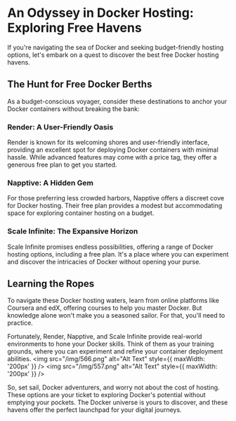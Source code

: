 # An Odyssey in Docker Hosting: Exploring Free Havens

If you're navigating the sea of Docker and seeking budget-friendly hosting options, let's embark on a quest to discover the best free Docker hosting havens.

## The Hunt for Free Docker Berths

As a budget-conscious voyager, consider these destinations to anchor your Docker containers without breaking the bank:

### Render: A User-Friendly Oasis

Render is known for its welcoming shores and user-friendly interface, providing an excellent spot for deploying Docker containers with minimal hassle. While advanced features may come with a price tag, they offer a generous free plan to get you started.

### Napptive: A Hidden Gem

For those preferring less crowded harbors, Napptive offers a discreet cove for Docker hosting. Their free plan provides a modest but accommodating space for exploring container hosting on a budget.

### Scale Infinite: The Expansive Horizon

Scale Infinite promises endless possibilities, offering a range of Docker hosting options, including a free plan. It's a place where you can experiment and discover the intricacies of Docker without opening your purse.

## Learning the Ropes

To navigate these Docker hosting waters, learn from online platforms like Coursera and edX, offering courses to help you master Docker. But knowledge alone won't make you a seasoned sailor. For that, you'll need to practice.

Fortunately, Render, Napptive, and Scale Infinite provide real-world environments to hone your Docker skills. Think of them as your training grounds, where you can experiment and refine your container deployment abilities.
<img src="/img/566.png" alt="Alt Text" style={{ maxWidth: '200px' }} />
<img src="/img/557.png" alt="Alt Text" style={{ maxWidth: '200px' }} />

So, set sail, Docker adventurers, and worry not about the cost of hosting. These options are your ticket to exploring Docker's potential without emptying your pockets. The Docker universe is yours to discover, and these havens offer the perfect launchpad for your digital journeys.

